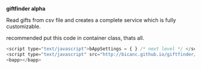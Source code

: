 ﻿**giftfinder alpha**

Read gifts from csv file and creates a complete service which is fully customizable. 

recommended put this code in container class, thats all. 
```javascript
<script type="text/javascript">bAppSettings = { } /* next level */ </script>
<script type="text/javascript" src="http://bicanc.github.io/giftfinder/giftfinder.js"></script>
<bapp></bapp>
```

